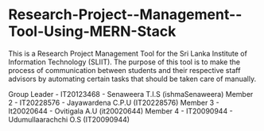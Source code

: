# Research-Project--Management--Tool-Using-MERN-Stack

This is a Research Project Management Tool for the Sri Lanka Institute of Information Technology (SLIIT). The purpose of this tool is to make the process of communication between students and their respective staff advisors by automating certain tasks that should be taken care of manually. 

Group Leader - IT20123468 - Senaweera T.I.S (ishmaSenaweera)
Member 2 - IT20228576 - Jayawardena C.P.U (IT20228576)
Member 3 - It20020644 - Ovitigala A.U (it20020644)
Member 4 - IT20090944 - Udumullaarachchi O.S (IT20090944)

